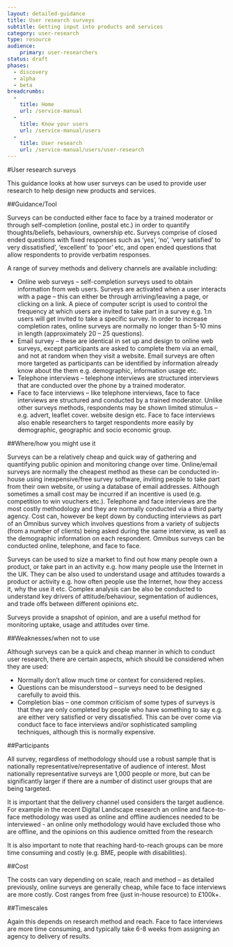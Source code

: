 ```yaml
---
layout: detailed-guidance
title: User research surveys
subtitle: Getting input into products and services
category: user-research
type: resource
audience: 
    primary: user-researchers  
status: draft
phases:
  - discovery
  - alpha
  - beta
breadcrumbs:
  -
    title: Home
    url: /service-manual
  -
    title: Know your users
    url: /service-manual/users
  -
    title: User research
    url: /service-manual/users/user-research
---
```

    
#User research surveys

This guidance looks at how user surveys can be used to provide user research to help design new products and services.

##Guidance/Tool
 
Surveys can be conducted either face to face by a trained moderator or through self-completion (online, postal etc.) in order to quantify thoughts/beliefs, behaviours, ownership etc. Surveys comprise of closed ended questions with fixed responses such as ‘yes’, ‘no’, ‘very satisfied’ to very dissatisfied’, ‘excellent’ to ‘poor’ etc, and open ended questions that allow respondents to provide verbatim responses.
 
A range of survey methods and delivery channels are available including:
 

* Online web surveys – self-completion surveys used to obtain information from web users. Surveys are activated when a user interacts with a page – this can either be through arriving/leaving a page, or clicking on a link. A piece of computer script is used to control the frequency at which users are invited to take part in a survey e.g. 1:n users will get invited to take a specific survey. In order to increase completion rates, online surveys are normally no longer than 5-10 mins in length (approximately 20 – 25 questions). 
* Email survey – these are identical in set up and design to online web surveys, except participants are asked to complete them via an email, and not at random when they visit a website. Email surveys are often more targeted as participants can be identified by information already know about the them e.g. demographic, information usage etc.
* Telephone interviews – telephone interviews are structured interviews that are conducted over the phone by a trained moderator.
* Face to face interviews – like telephone interviews, face to face interviews are structured and conducted by a trained moderator. Unlike other surveys methods, respondents may be shown limited stimulus – e.g. advert, leaflet cover. website design etc. Face to face interviews also enable researchers to target respondents more easily by demographic, geographic and socio economic group.
 
##Where/how you might use it
 
Surveys can be a relatively cheap and quick way of gathering and quantifying public opinion and monitoring change over time. Online/email surveys are normally the cheapest method as these can be conducted in-house using inexpensive/free survey software, inviting people to take part from their own website, or using a database of email addresses. Although sometimes a small cost may be incurred if an incentive is used (e.g. competition to win vouchers etc.). Telephone and face interviews are the most costly methodology and they are normally conducted via a third party agency. Cost can, however be kept down by conducting interviews as part of an Omnibus survey which involves questions from a variety of subjects (from a number of clients) being asked during the same interview, as well as the demographic information on each respondent. Omnibus surveys can be conducted online, telephone, and face to face.
 
Surveys can be used to size a market to find out how many people own a product, or take part in an activity e.g. how many people use the Internet in the UK. They can be also used to understand usage and attitudes towards a product or activity e.g. how often people use the Internet, how they access it, why the use it etc. Complex analysis can be also be conducted to understand key drivers of attitude/behaviour, segmentation of audiences, and trade offs between different opinions etc.
 
Surveys provide a snapshot of opinion, and are a useful method for monitoring uptake, usage and attitudes over time.
 
##Weaknesses/when not to use
 
Although surveys can be a quick and cheap manner in which to conduct user research, there are certain aspects, which should be considered when they are used:
 
* Normally don’t allow much time or context for considered replies.
* Questions can be misunderstood – surveys need to be designed carefully to avoid this.
* Completion bias – one common criticism of some types of surveys is that they are only completed by people who have something to say e.g. are either very satisfied or very dissatisfied. This can be over come via conduct face to face interviews and/or sophisticated sampling techniques, although this is normally expensive. 
 
##Participants
 
All survey, regardless of methodology should use a robust sample that is nationally representative/representative of audience of interest. Most nationally representative surveys are 1,000 people or more, but can be significantly larger if there are a number of distinct user groups that are being targeted.
 
It is important that the delivery channel used considers the target audience. For example in the recent Digital Landscape research an online and face-to-face methodology was used as online and offline audiences needed to be interviewed - an online only methodology would have excluded those who are offline, and the opinions on this audience omitted from the research
 
It is also important to note that reaching hard-to-reach groups can be more time consuming and costly (e.g. BME, people with disabilities).
 
##Cost
 
The costs can vary depending on scale, reach and method – as detailed previously, online surveys are generally cheap, while face to face interviews are more costly. Cost ranges from free (just in-house resource) to £100k+. 

##Timescales
 
Again this depends on research method and reach. Face to face interviews are more time consuming, and typically take 6-8 weeks from assigning an agency to delivery of results.
